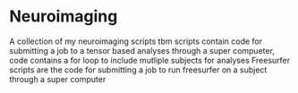 # Neuroimaging
A collection of my neuroimaging scripts
tbm scripts contain code for submitting a job to a tensor based analyses through a super compueter, code contains a for loop to include mutliple subjects for analyses
Freesurfer scripts are the code for submitting a job to run freesurfer on a subject through a super computer
